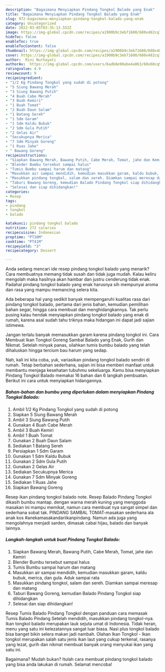 ```yaml
---
description: "Bagaimana Menyiapkan Pindang Tongkol Balado yang Enak"
title: "Bagaimana Menyiapkan Pindang Tongkol Balado yang Enak"
slug: 972-bagaimana-menyiapkan-pindang-tongkol-balado-yang-enak
category: Uncategorized
date: 2022-03-05T03:35:13.552Z
image: https://img-global.cpcdn.com/recipes/a1900b9c3eb71600/680x482cq70/pindang-tongkol-balado-foto-resep-utama.jpg
hideToc: false
enableToc: true
enableTocContent: false
thumbnail: https://img-global.cpcdn.com/recipes/a1900b9c3eb71600/680x482cq70/pindang-tongkol-balado-foto-resep-utama.jpg
cover: https://img-global.cpcdn.com/recipes/a1900b9c3eb71600/680x482cq70/pindang-tongkol-balado-foto-resep-utama.jpg
author:  Rini Nurhayati
authorAv:  https://img-global.cpcdn.com/users/6adb8e90abe4a063/60x60cq50/avatar.jpg
ratingvalue: 4.9
reviewcount: 9
recipeingredient:
- "1/2 Kg Pindang Tongkol yang sudah di potong"
- "5 Siung Bawang Merah"
- "3 Siung Bawang Putih"
- "4 Buah Cabe Merah"
- "3 Buah Kemiri"
- "1 Buah Tomat"
- "2 Buah Daun Salam"
- "1 Batang Sereh"
- "1 Sdm Garam"
- "1 Sdm Kaldu Bubuk"
- "2 Sdm Gula Putih"
- "2 Gelas Air"
- "Secukupnya Merica"
- "7 Sdm Minyak Goreng"
- "1 Ruas Jahe"
- " Bawang Goreng"
recipeinstructions:
- "Siapkan Bawang Merah, Bawang Putih, Cabe Merah, Tomat, jahe dan Kemiri"
- "Blender Bumbu tersebut sampai halus"
- "Tumis Bumbu sampai harum dan matang"
- "Masukkan air sampai mendidih, kemudian masukkan garam, kaldu bubuk, merica, dan gula. Aduk sampai rata"
- "Masukkan pindang tongkol, salam dan sereh. Diamkan sampai meresap dan matang"
- "Taburi Bawang Goreng, kemudian Balado Pindang Tongkol siap dihidangkan"
- "Selesai dan siap dihidangkan!"
categories:
- Resep
tags:
- pindang
- tongkol
- balado

katakunci: pindang tongkol balado 
nutrition: 272 calories
recipecuisine: Indonesian
preptime: "PT10M"
cooktime: "PT41M"
recipeyield: "3"
recipecategory: Dessert

---
```



Anda sedang mencari ide resep pindang tongkol balado yang menarik? Cara membuatnya memang tidak susah dan tidak juga mudah. Kalau keliru mengolah maka hasilnya akan hambar dan justru cenderung tidak enak. Padahal pindang tongkol balado yang enak harusnya sih mempunyai aroma dan rasa yang mampu memancing selera kita.


Ada beberapa hal yang sedikit banyak mempengaruhi kualitas rasa dari pindang tongkol balado, pertama dari jenis bahan, kemudian pemilihan bahan segar, hingga cara membuat dan menghidangkannya. Tak perlu pusing kalau hendak menyiapkan pindang tongkol balado yang enak di rumah, karena asal sudah tahu triknya maka hidangan ini dapat jadi sajian istimewa.

Jangan terlalu banyak memasukkan garam karena pindang tongkol ini. Cara Membuat Ikan Tongkol Goreng Sambal Balado yang Enak, Gurih dan Nikmat. Setelah minyak panas, silahkan tumis bumbu balado yang telah dihaluskan hingga tercium bau harum yang sedap.


Nah, kali ini kita coba, yuk, variasikan pindang tongkol balado sendiri di rumah. Tetap berbahan sederhana, sajian ini bisa memberi manfaat untuk membantu menjaga kesehatan tubuhmu sekeluarga. Kamu bisa menyiapkan Pindang Tongkol Balado memakai 16 bahan dan 6 langkah pembuatan. Berikut ini cara untuk menyiapkan hidangannya.

<!--inarticleads1-->

##### Bahan-bahan dan bumbu yang diperlukan dalam menyiapkan Pindang Tongkol Balado:

1. Ambil 1/2 Kg Pindang Tongkol yang sudah di potong
1. Siapkan 5 Siung Bawang Merah
1. Ambil 3 Siung Bawang Putih
1. Gunakan 4 Buah Cabe Merah
1. Ambil 3 Buah Kemiri
1. Ambil 1 Buah Tomat
1. Gunakan 2 Buah Daun Salam
1. Sediakan 1 Batang Sereh
1. Persiapkan 1 Sdm Garam
1. Gunakan 1 Sdm Kaldu Bubuk
1. Gunakan 2 Sdm Gula Putih
1. Gunakan 2 Gelas Air
1. Sediakan Secukupnya Merica
1. Gunakan 7 Sdm Minyak Goreng
1. Sediakan 1 Ruas Jahe
1. Siapkan  Bawang Goreng


Resep ikan pindang tongkol balado note. Resep Balado Pindang Tongkol dikasih bumbu mantap. dengan warna merah kuning yang menggoda masakan ini mampu memikat, namun cara membuat nya sangat simpel dan sederhana sobat tak. PINDANG SAMBAL TOMAT-masakan sederhana ala anak kos #anekamasakandariikanpindang. Namun ada juga yang mengolahnya menjadi sarden, dimasak cabai hijau, balado dan banyak lainnya. 

<!--inarticleads2-->

##### Langkah-langkah untuk buat Pindang Tongkol Balado:

1. Siapkan Bawang Merah, Bawang Putih, Cabe Merah, Tomat, jahe dan Kemiri
1. Blender Bumbu tersebut sampai halus
1. Tumis Bumbu sampai harum dan matang
1. Masukkan air sampai mendidih, kemudian masukkan garam, kaldu bubuk, merica, dan gula. Aduk sampai rata
1. Masukkan pindang tongkol, salam dan sereh. Diamkan sampai meresap dan matang
1. Taburi Bawang Goreng, kemudian Balado Pindang Tongkol siap dihidangkan
1. Selesai dan siap dihidangkan!

Resep Tumis Balado Pindang Tongkol dengan panduan cara memasak Tumis Balado Pindang Setelah mendidih, masukkan pindang tongkol-nya. Ikan tongkol balado merupakan lauk sejuta umat di Indonesia. Tidak heran, menu yang satu ini kelezatannya sangat luar biasa. Nasi plus tongkol balado bisa banget bikin selera makan jadi nambah. Olahan Ikan Tongkol - Ikan tongkol merupakan salah satu jenis ikan laut yang cukup terkenal, rasanya yang lezat, gurih dan nikmat membuat banyak orang menyukai ikan yang satu ini. 

Bagaimana? Mudah bukan? Itulah cara membuat pindang tongkol balado yang bisa anda lakukan di rumah. Selamat mencoba!
